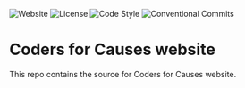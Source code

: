 ![Website](https://img.shields.io/website-up-down-green-red/https/codersforcauses.org.svg?style=flat-square)
![License](https://img.shields.io/badge/license-MIT-green.svg?style=flat-square&color=000000)
![Code Style](https://img.shields.io/badge/code%20style-standard-green.svg?style=flat-square&logo=eslint&color=4B32C3)
![Conventional Commits](https://img.shields.io/badge/Conventional%20Commits-1.0.0-yellow.svg?style=flat-square)

# Coders for Causes website

This repo contains the source for Coders for Causes website.
